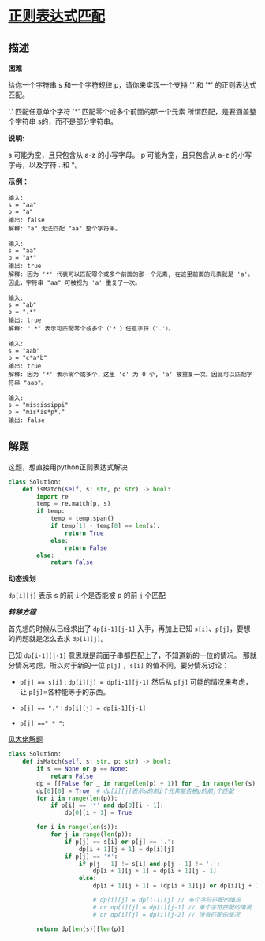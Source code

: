 # [正则表达式匹配](https://leetcode-cn.com/problems/regular-expression-matching/)

## 描述  
**困难**  

给你一个字符串 s 和一个字符规律 p，请你来实现一个支持 '.' 和 '*' 的正则表达式匹配。

'.' 匹配任意单个字符
'*' 匹配零个或多个前面的那一个元素
所谓匹配，是要涵盖整个字符串 s的，而不是部分字符串。

**说明:**

s 可能为空，且只包含从 a-z 的小写字母。
p 可能为空，且只包含从 a-z 的小写字母，以及字符 . 和 *。

**示例：**

    输入:
    s = "aa"
    p = "a"
    输出: false
    解释: "a" 无法匹配 "aa" 整个字符串。
    
    输入:
    s = "aa"
    p = "a*"
    输出: true
    解释: 因为 '*' 代表可以匹配零个或多个前面的那一个元素, 在这里前面的元素就是 'a'。因此，字符串 "aa" 可被视为 'a' 重复了一次。
    
    输入:
    s = "ab"
    p = ".*"
    输出: true
    解释: ".*" 表示可匹配零个或多个（'*'）任意字符（'.'）。
    
    输入:
    s = "aab"
    p = "c*a*b"
    输出: true
    解释: 因为 '*' 表示零个或多个，这里 'c' 为 0 个, 'a' 被重复一次。因此可以匹配字符串 "aab"。
    
    输入:
    s = "mississippi"
    p = "mis*is*p*."
    输出: false

## 解题  
这题，想直接用python正则表达式解决  
```python
class Solution:
    def isMatch(self, s: str, p: str) -> bool:
        import re
        temp = re.match(p, s)
        if temp:
            temp = temp.span()
            if temp[1] - temp[0] == len(s):
                return True
            else:
                return False
        else:
            return False
```

**动态规划**

`dp[i][j]` 表示 s 的前 `i` 个是否能被 p 的前 `j` 个匹配

***转移方程***  

首先想的时候从已经求出了 `dp[i-1][j-1]` 入手，再加上已知 `s[i]`、`p[j]`，要想的问题就是怎么去求 `dp[i][j]`。

已知 `dp[i-1][j-1]` 意思就是前面子串都匹配上了，不知道新的一位的情况。
那就分情况考虑，所以对于新的一位 `p[j]` ，`s[i]` 的值不同，要分情况讨论：

-  `p[j] == s[i]` : `dp[i][j] = dp[i-1][j-1]`
  然后从 `p[j]` 可能的情况来考虑，让 `p[j]`=各种能等于的东西。

- `p[j] == "."` : `dp[i][j] = dp[i-1][j-1]`

- `p[j] ==" * "`: 

[见大佬解题](https://leetcode-cn.com/problems/regular-expression-matching/solution/dong-tai-gui-hua-zen-yao-cong-0kai-shi-si-kao-da-b/)

```python
class Solution:
    def isMatch(self, s: str, p: str) -> bool:
        if s == None or p == None:
            return False
        dp = [[False for _ in range(len(p) + 1)] for _ in range(len(s) + 1)]
        dp[0][0] = True  # dp[i][j]表示s的前i个元素能否被p的前j个匹配
        for i in range(len(p)):
            if p[i] == '*' and dp[0][i - 1]:
                dp[0][i + 1] = True

        for i in range(len(s)):
            for j in range(len(p)):
                if p[j] == s[i] or p[j] == '.':
                    dp[i + 1][j + 1] = dp[i][j]
                if p[j] == '*':
                    if p[j - 1] != s[i] and p[j - 1] != '.':
                        dp[i + 1][j + 1] = dp[i + 1][j - 1]
                    else:
                        dp[i + 1][j + 1] = (dp[i + 1][j] or dp[i][j + 1] or dp[i + 1][j - 1])

                        # dp[i][j] = dp[i-1][j] // 多个字符匹配的情况
                        # or dp[i][j] = dp[i][j-1] // 单个字符匹配的情况
                        # or dp[i][j] = dp[i][j-2] // 没有匹配的情况

        return dp[len(s)][len(p)]
```


